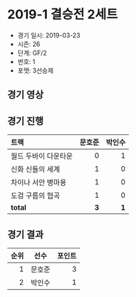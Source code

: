 # 2019-1 결승전 2세트

- 경기 일시: 2019-03-23
- 시즌: 26
- 단계: GF/2
- 번호: 1
- 포맷: 3선승제





## 경기 영상
## 경기 진행

| 트랙 | 문호준 | 박인수 |
|:---|---:|---:|
| 월드 두바이 다운타운 | 0 | 1 |
| 신화 신들의 세계 | 1 | 0 |
| 차이나 서안 병마용 | 1 | 0 |
| 도검 구름의 협곡 | 1 | 0 |
| __total__ | __3__ | __1__ |




## 경기 결과

| 순위 | 선수 | 포인트 |
|---:|:---:|---:|
| 1 | 문호준 | 3 |
| 2 | 박인수 | 1 |

